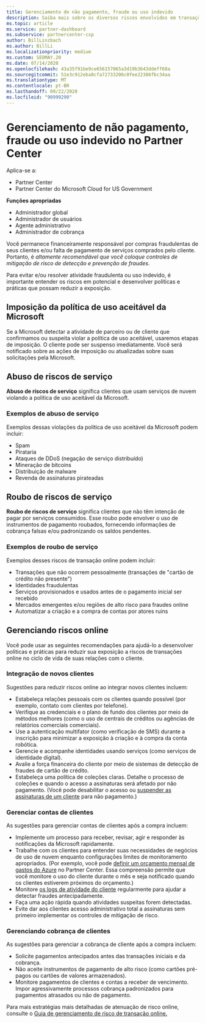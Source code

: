 ```yaml
---
title: Gerenciamento de não pagamento, fraude ou uso indevido
description: Saiba mais sobre os diversos riscos envolvidos em transações online e as práticas recomendadas para gerenciar e atenuar esses riscos no Partner Center.
ms.topic: article
ms.service: partner-dashboard
ms.subservice: partnercenter-csp
author: BillLinzbach
ms.author: BillLi
ms.localizationpriority: medium
ms.custom: SEOMAY.20
ms.date: 07/14/2020
ms.openlocfilehash: 43a35f91be9ce656157065a3d19b3643ddeff68a
ms.sourcegitcommit: 51e3c912eba8cfa72733206c0fee22386fbc34aa
ms.translationtype: MT
ms.contentlocale: pt-BR
ms.lasthandoff: 09/22/2020
ms.locfileid: "90999290"
---
```

# <a name="managing-non-payment-fraud-or-misuse-in-partner-center"></a>Gerenciamento de não pagamento, fraude ou uso indevido no Partner Center

Aplica-se a:

- Partner Center
- Partner Center do Microsoft Cloud for US Government

**Funções apropriadas**
- Administrador global
- Administrador de usuários
- Agente administrativo
- Administrador de cobrança

Você permanece financeiramente responsável por compras fraudulentas de seus clientes e/ou falta de pagamento de serviços comprados pelo cliente. Portanto, é *altamente recomendável que você coloque controles de mitigação de risco de detecção e prevenção de fraudes*.

Para evitar e/ou resolver atividade fraudulenta ou uso indevido, é importante entender os riscos em potencial e desenvolver políticas e práticas que possam reduzir a exposição.

## <a name="enforcement-of-microsoft-acceptable-use-policy"></a>Imposição da política de uso aceitável da Microsoft

Se a Microsoft detectar a atividade de parceiro ou de cliente que confirmamos ou suspeita violar a política de uso aceitável, usaremos etapas de imposição. O cliente pode ser suspenso imediatamente. Você será notificado sobre as ações de imposição ou atualizadas sobre suas solicitações pela Microsoft.

## <a name="abuse-of-service-risks"></a>Abuso de riscos de serviço

**Abuso de riscos de serviço** significa clientes que usam serviços de nuvem violando a política de uso aceitável da Microsoft.

### <a name="examples-of-abuse-of-service"></a>Exemplos de abuso de serviço

Exemplos dessas violações da política de uso aceitável da Microsoft podem incluir:

- Spam
- Pirataria
- Ataques de DDoS (negação de serviço distribuído)
- Mineração de bitcoins
- Distribuição de malware
- Revenda de assinaturas pirateadas

## <a name="theft-of-service-risks"></a>Roubo de riscos de serviço

**Roubo de riscos de serviço** significa clientes que não têm intenção de pagar por serviços consumidos. Esse roubo pode envolver o uso de instrumentos de pagamento roubados, fornecendo informações de cobrança falsas e/ou padronizando os saldos pendentes.

### <a name="examples-of-service-theft"></a>Exemplos de roubo de serviço

Exemplos desses riscos de transação online podem incluir:

- Transações que não ocorrem pessoalmente (transações de "cartão de crédito não presente")
- Identidades fraudulentas
- Serviços provisionados e usados antes de o pagamento inicial ser recebido
- Mercados emergentes e/ou regiões de alto risco para fraudes online
- Automatizar a criação e a compra de contas por atores ruins

## <a name="managing-online-risk"></a>Gerenciando riscos online

Você pode usar as seguintes recomendações para ajudá-lo a desenvolver políticas e práticas para reduzir sua exposição a riscos de transações online no ciclo de vida de suas relações com o cliente.

### <a name="onboarding-new-customers"></a>Integração de novos clientes

Sugestões para reduzir riscos online ao integrar novos clientes incluem:

- Estabeleça relações pessoais com os clientes quando possível (por exemplo, contato com clientes por telefone).
- Verifique as credenciais e o plano de fundo dos clientes por meio de métodos melhores (como o uso de centrais de créditos ou agências de relatórios comerciais comerciais).
- Use a autenticação multifator (como verificação de SMS) durante a inscrição para minimizar a exposição à criação e à compra da conta robótica.
- Gerencie e acompanhe identidades usando serviços (como serviços de identidade digital).
- Avalie a força financeira do cliente por meio de sistemas de detecção de fraudes de cartão de crédito.
- Estabeleça uma política de coleções claras. Detalhe o processo de coleções e quando o acesso a assinaturas será afetado por não pagamento. (Você pode desabilitar o acesso ou [suspender as assinaturas de um cliente](create-a-new-subscription.md#suspend-a-subscription) para não pagamento.)

### <a name="managing-customer-accounts"></a>Gerenciar contas de clientes

As sugestões para gerenciar contas de clientes após a compra incluem:

- Implemente um processo para receber, revisar, agir e responder às notificações da Microsoft rapidamente.
- Trabalhe com os clientes para entender suas necessidades de negócios de uso de nuvem enquanto configurações limites de monitoramento apropriados. (Por exemplo, você pode [definir um orçamento mensal de gastos do Azure](set-an-azure-spending-budget-for-your-customers.md) no Partner Center. Essa compreensão permite que você monitore o uso do cliente durante o mês e seja notificado quando os clientes estiverem próximos do orçamento.)
- Monitore [os logs de atividade do cliente](activity-logs.md) regularmente para ajudar a detectar fraudes antecipadamente.
- Faça uma ação rápida quando atividades suspeitas forem detectadas.
- Evite dar aos clientes acesso administrativo total a assinaturas sem primeiro implementar os controles de mitigação de risco.

### <a name="managing-customer-billing"></a>Gerenciando cobrança de clientes

As sugestões para gerenciar a cobrança de cliente após a compra incluem:

- Solicite pagamentos antecipados antes das transações iniciais e da cobrança.
- Não aceite instrumentos de pagamento de alto risco (como cartões pré-pagos ou cartões de valores armazenados).
- Monitore pagamentos de clientes e contas a receber de vencimento. Impor agressivamente processos cobrança padronizados para pagamentos atrasados ou não de pagamento.

Para mais estratégias mais detalhadas de atenuação de risco online, consulte o [Guia de gerenciamento de risco de transação online.](https://query.prod.cms.rt.microsoft.com/cms/api/am/binary/RE4Bhtt)
